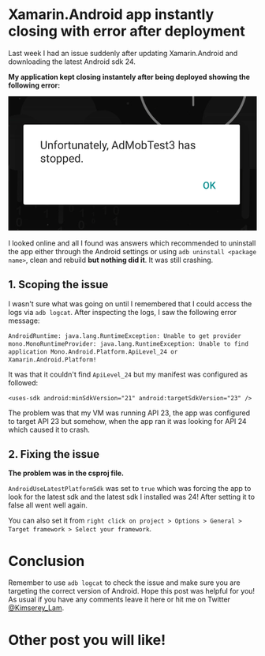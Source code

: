 # Xamarin.Android app instantly closing with error after deployment

Last week I had an issue suddenly after updating Xamarin.Android and downloading the latest Android sdk 24.

__My application kept closing instantely after being deployed showing the following error:__

![img](https://raw.githubusercontent.com/Kimserey/BlogArchive/master/img/20161111_crash/crash.png)

I looked online and all I found was answers which recommended to uninstall the app either through the Android settings or using `adb uninstall <package name>`, clean and rebuild __but
nothing did it__. It was still crashing.

## 1. Scoping the issue

I wasn't sure what was going on until I remembered that I could access the logs via `adb logcat`. After inspecting the logs, I saw the following error message:

```
AndroidRuntime: java.lang.RuntimeException: Unable to get provider mono.MonoRuntimeProvider: java.lang.RuntimeException: Unable to find application Mono.Android.Platform.ApiLevel_24 or Xamarin.Android.Platform!
```

It was that it couldn't find `ApiLevel_24` but my manifest was configured as followed:

```
<uses-sdk android:minSdkVersion="21" android:targetSdkVersion="23" />
```

The problem was that my VM was running API 23, the app was configured to target API 23 but somehow, when the app ran it was looking for API 24 which caused it to crash.

## 2. Fixing the issue

__The problem was in the csproj file.__

`AndroidUseLatestPlatformSdk` was set to `true` which was forcing the app to look for the latest sdk and the latest sdk I installed was 24!
After setting it to false all went well again.

You can also set it from `right click on project > Options > General > Target framework > Select your framework`.

# Conclusion

Remember to use `adb logcat` to check the issue and make sure you are targeting the correct version of Android.
Hope this post was helpful for you! As usual if you have any comments leave it here or hit me on Twitter [@Kimserey_Lam](https://twitter.com/Kimserey_Lam).

# Other post you will like!

